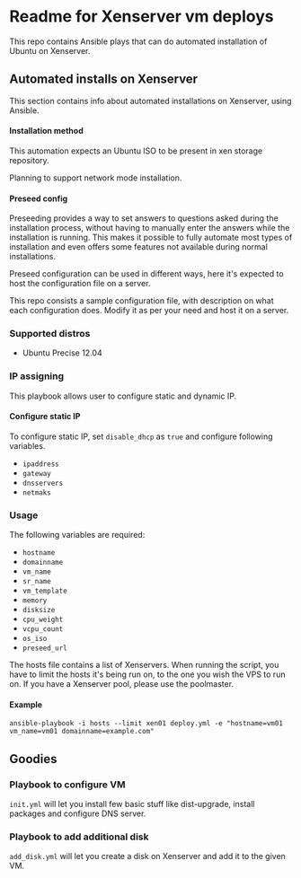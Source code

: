 # Readme for Xenserver vm deploys

This repo contains Ansible plays that can do automated installation of
Ubuntu on Xenserver.

## Automated installs on Xenserver

This section contains info about automated installations on Xenserver,
using Ansible.

#### Installation method

This automation expects an Ubuntu ISO to be present in xen
storage repository.

Planning to support network mode installation.

#### Preseed config

Preseeding provides a way to set answers to questions asked during the
installation process, without having to manually enter the answers
while the installation is running. This makes it possible to fully
automate most types of installation and even offers some features
not available during normal installations.

Preseed configuration can be used in different ways, here it's expected
to host the configuration file on a server.

This repo consists a sample configuration file, with description on
what each configuration does. Modify it as per your need and host it
on a server.

### Supported distros

- Ubuntu Precise 12.04

### IP assigning

This playbook allows user to configure static and dynamic IP.

#### Configure static IP

To configure static IP, set `disable_dhcp` as `true` and configure
following variables.
- `ipaddress`
- `gateway`
- `dnsservers`
- `netmaks`

### Usage

The following variables are required:

- `hostname`
- `domainname`
- `vm_name`
- `sr_name`
- `vm_template`
- `memory`
- `disksize`
- `cpu_weight`
- `vcpu_count`
- `os_iso`
- `preseed_url`

The hosts file contains a list of Xenservers. When running the script,
you have to limit the hosts it's being run on, to the one you wish the
VPS to run on. If you have a Xenserver pool, please use the poolmaster.

#### Example

`ansible-playbook -i hosts --limit xen01 deploy.yml -e
"hostname=vm01 vm_name=vm01 domainname=example.com"`

## Goodies

### Playbook to configure VM

`init.yml` will let you install few basic stuff like dist-upgrade,
install packages and configure DNS server.

### Playbook to add additional disk

`add_disk.yml` will let you create a disk on Xenserver and add it to
the given VM.